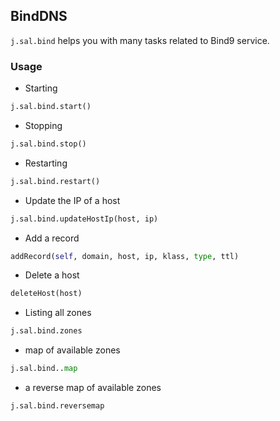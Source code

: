 ## BindDNS

`j.sal.bind` helps you with many tasks related to Bind9 service.


### Usage

* Starting

```py
j.sal.bind.start()
```

* Stopping

```py
j.sal.bind.stop()
```

* Restarting

```py
j.sal.bind.restart()
```

* Update the IP of a host

```py
j.sal.bind.updateHostIp(host, ip)
```

* Add a record

```py
addRecord(self, domain, host, ip, klass, type, ttl)
```

* Delete a host

```py
deleteHost(host)
```

* Listing all zones

```py
j.sal.bind.zones
```

* map of available zones

```py
j.sal.bind..map
```

* a reverse map of available zones

```py
j.sal.bind.reversemap
```